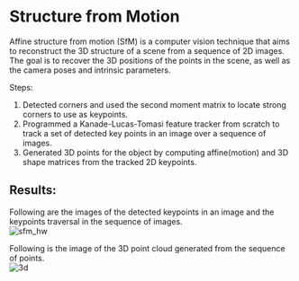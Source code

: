 # Structure from Motion
Affine structure from motion (SfM) is a computer vision technique that aims to reconstruct the 3D structure of a scene from a sequence of 2D images. The goal is to recover the 3D positions of the points in the scene, as well as the camera poses and intrinsic parameters.

Steps:
1.  Detected corners and used the second moment matrix to locate strong corners to use as keypoints.
2.  Programmed a Kanade-Lucas-Tomasi feature tracker from scratch to track a set of detected key points in an image over a sequence of images.
3.  Generated 3D points for the object by computing affine(motion) and 3D shape matrices from the tracked 2D keypoints.

## Results:
Following are the images of the detected keypoints in an image and the keypoints traversal in the sequence of images.
 <br />
![sfm_hw](https://user-images.githubusercontent.com/78075049/222945669-23f47b40-8212-4d1e-8090-675d808dca2c.jpg)

Following is the image of the 3D point cloud generated from the sequence of points.
 <br />
![3d](https://user-images.githubusercontent.com/78075049/222945754-830b907a-fd6d-41dc-81fe-eb21e9f7d2fc.png)




